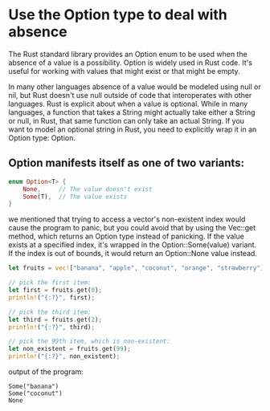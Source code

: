 # Use the Option type to deal with absence

The Rust standard library provides an Option<T> enum to be used when the absence of a value is a possibility. Option<T> is widely used in Rust code. It's useful for working with values that might exist or that might be empty.

In many other languages absence of a value would be modeled using null or nil, but Rust doesn't use null outside of code that interoperates with other languages. Rust is explicit about when a value is optional. While in many languages, a function that takes a String might actually take either a String or null, in Rust, that same function can only take an actual String. If you want to model an optional string in Rust, you need to explicitly wrap it in an Option type: Option<String>.

## Option<T> manifests itself as one of two variants:

```rs
enum Option<T> {
    None,     // The value doesn't exist
    Some(T),  // The value exists
}
```

we mentioned that trying to access a vector's non-existent index would cause the program to panic, but you could avoid that by using the Vec::get method, which returns an Option type instead of panicking. If the value exists at a specified index, it's wrapped in the Option::Some(value) variant. If the index is out of bounds, it would return an Option::None value instead.

```rs
let fruits = vec!["banana", "apple", "coconut", "orange", "strawberry"];

// pick the first item:
let first = fruits.get(0);
println!("{:?}", first);

// pick the third item:
let third = fruits.get(2);
println!("{:?}", third);

// pick the 99th item, which is non-existent:
let non_existent = fruits.get(99);
println!("{:?}", non_existent);
```

output of the program:

```console
Some("banana")
Some("coconut")
None
```